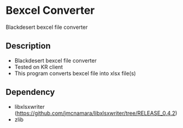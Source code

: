 # Bexcel Converter
Blackdesert bexcel file converter

## Description
- Blackdesert bexcel file converter
- Tested on KR client
- This program converts bexcel file into xlsx file(s)

## Dependency
- libxlsxwriter (https://github.com/jmcnamara/libxlsxwriter/tree/RELEASE_0.4.2)
- zlib
